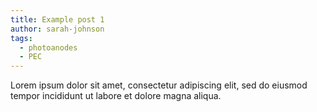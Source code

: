 ```yaml
---
title: Example post 1
author: sarah-johnson
tags:
  - photoanodes
  - PEC
---
```


Lorem ipsum dolor sit amet, consectetur adipiscing elit, sed do eiusmod tempor incididunt ut labore et dolore magna aliqua.
